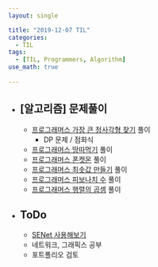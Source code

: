 ```yaml
---
layout: single

title: "2019-12-07 TIL"
categories:
  - TIL
tags:
  - [TIL, Programmers, Algorithm]
use_math: true
 
---
```




- ## [알고리즘] 문제풀이

  - [프로그래머스 가장 큰 정사각형 찾기](https://github.com/JangHyeonJun/AlgorithmStudy/blob/master/Algorithms/programmers_12905.cpp) 풀이
    - DP 문제 / 점화식
  - [프로그래머스 땅따먹기](https://github.com/JangHyeonJun/AlgorithmStudy/blob/master/Algorithms/programmers_12913.cpp) 풀이
  - [프로그래머스 폰켓몬](https://github.com/JangHyeonJun/AlgorithmStudy/blob/master/Algorithms/programmers_1845.cpp) 풀이
  - [프로그래머스 최솟값 만들기](https://github.com/JangHyeonJun/AlgorithmStudy/blob/master/Algorithms/programmers_12941.cpp) 풀이
  - [프로그래머스 피보나치 수](https://github.com/JangHyeonJun/AlgorithmStudy/blob/master/Algorithms/programmers_12945.cpp) 풀이
  - [프로그래머스 행렬의 곱셈](https://github.com/JangHyeonJun/AlgorithmStudy/blob/master/Algorithms/programmers_12949.cpp) 풀이
  
  
  
- ## ToDo

  - [SENet 사용해보기](https://github.com/JangHyeonJun/SENet-Tensorflow)
  - 네트워크, 그래픽스 공부
  - 포트폴리오 검토
